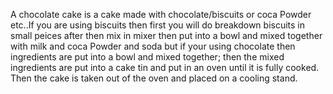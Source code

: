 A chocolate cake is a cake made with chocolate/biscuits or coca Powder etc..If you are using biscuits then first you will do breakdown biscuits in small peices after then mix in mixer then put into a bowl and mixed together with milk and coca Powder and soda but if your using chocolate then ingredients are put into a bowl and mixed together; then the mixed ingredients are put into a cake tin and put in an oven until it is fully cooked. Then the cake is taken out of the oven and placed on a cooling stand.